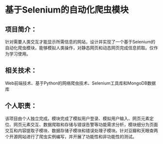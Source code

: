# 基于Selenium的自动化爬虫模块
## 项目简介：
针对需要人类交互才能显示所需信息的网站，设计并实现了一个基于Selenium的自动化爬虫模块，能够模拟人类操作，对静态网页和动态网页完成信息抓取。仅作为学习使用。
## 相关技术：
Web前端技术、基于Python的网络爬虫技术、Selenium工具库和MongoDB数据库
## 个人职责：
该项目由个人独立完成。模块完成了模拟用户登录、模拟用户输入、网页元素定位、网页元素交互、数据爬取和存储与错误告警等功能需求分析，模块细分为页面交互和内容提取子模块、数据存储子模块和错误处理子模块。针对豆瓣和天眼查两个开源网站进行了爬虫实例编写，并开展了功能性和非功能性的测试。

